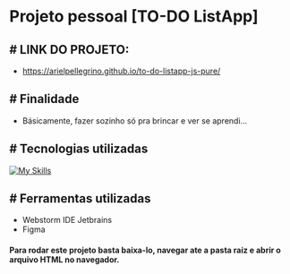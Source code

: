 # Projeto pessoal [TO-DO ListApp]

## # LINK DO PROJETO:
 - https://arielpellegrino.github.io/to-do-listapp-js-pure/

## # Finalidade
 - Básicamente, fazer sozinho só pra brincar e ver se aprendi...

## # Tecnologias utilizadas
[![My Skills](https://skillicons.dev/icons?i=html,css,js,webstorm,figma&theme=light)](https://skillicons.dev)

## # Ferramentas utilizadas
- Webstorm IDE Jetbrains
- Figma
#### Para rodar este projeto basta baixa-lo, navegar ate a pasta raiz e abrir o arquivo HTML no navegador.

